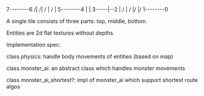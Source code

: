 
   7--------6
  /|       /|
 / |      / |
5--------4  |
|  3-----|--2
| /      | /
|/       |/
1--------0

A single tile consists of three parts: top, middle, bottom.

Entities are 2d flat textures without depths.

Implementation spec:

class physics: handle body movements of entities (based on map)

class monster_ai: an abstract class which handles monster movements

class monster_ai_shortest?: impl of monster_ai which support shortest route algos